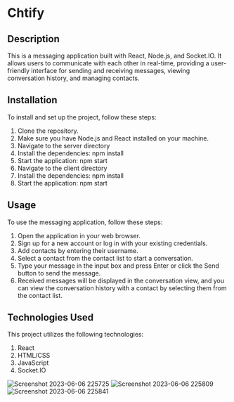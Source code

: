 # Chtify 

## Description

This is a messaging application built with React, Node.js, and Socket.IO. It allows users to communicate with each other
in real-time, providing a user-friendly interface for sending and receiving messages, viewing conversation history, and
managing contacts.

## Installation

To install and set up the project, follow these steps:

1. Clone the repository.
2. Make sure you have Node.js and React installed on your machine.
3. Navigate to the server directory
4. Install the dependencies: npm install
5. Start the application: npm start
6. Navigate to the client directory
7. Install the dependencies: npm install
8. Start the application: npm start

## Usage

To use the messaging application, follow these steps:

1. Open the application in your web browser.
2. Sign up for a new account or log in with your existing credentials.
3. Add contacts by entering their username.
4. Select a contact from the contact list to start a conversation.
5. Type your message in the input box and press Enter or click the Send button to send the message.
6. Received messages will be displayed in the conversation view, and you can view the conversation history with a
   contact by selecting them from the contact list.

## Technologies Used

This project utilizes the following technologies:

1. React
2. HTML/CSS
3. JavaScript
4. Socket.IO

![Screenshot 2023-06-06 225725](https://github.com/AdiLichten/AP2-EX3/assets/118439525/e4660762-f245-47e3-9046-e2264cb1bc02)
![Screenshot 2023-06-06 225809](https://github.com/AdiLichten/AP2-EX3/assets/118439525/2002375b-966f-4ecc-85aa-aef792434d47)
![Screenshot 2023-06-06 225841](https://github.com/AdiLichten/AP2-EX3/assets/118439525/1d1048e2-d6ca-419f-a77b-4a2055b7afdb)
